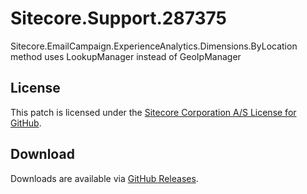 # Sitecore.Support.287375
Sitecore.EmailCampaign.ExperienceAnalytics.Dimensions.ByLocation method uses LookupManager instead of GeoIpManager

## License  
This patch is licensed under the [Sitecore Corporation A/S License for GitHub](https://github.com/sitecoresupport/Sitecore.Support.287375/blob/master/LICENSE).  

## Download  
Downloads are available via [GitHub Releases](https://github.com/sitecoresupport/Sitecore.Support.287375/releases).  
